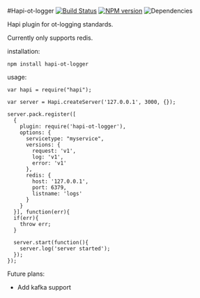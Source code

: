 #Hapi-ot-logger
[![Build Status](https://travis-ci.org/opentable/hapi-ot-logger.png?branch=master)](https://travis-ci.org/opentable/hapi-ot-logger) [![NPM version](https://badge.fury.io/js/hapi-ot-logger.png)](http://badge.fury.io/js/hapi-ot-logger) ![Dependencies](https://david-dm.org/opentable/hapi-ot-logger.png)

Hapi plugin for ot-logging standards.

Currently only supports redis.

installation:

```npm install hapi-ot-logger```

usage:

```
var hapi = require("hapi");

var server = Hapi.createServer('127.0.0.1', 3000, {});

server.pack.register([
  {
    plugin: require('hapi-ot-logger'),
    options: {
      servicetype: "myservice",
      versions: {
        request: 'v1',
        log: 'v1',
        error: 'v1'
      },
      redis: {
        host: '127.0.0.1',
        port: 6379,
        listname: 'logs'
      }
    }
  }], function(err){
  if(err){
    throw err;
  }

  server.start(function(){
    server.log('server started');
  });
});

```

Future plans:

- Add kafka support
